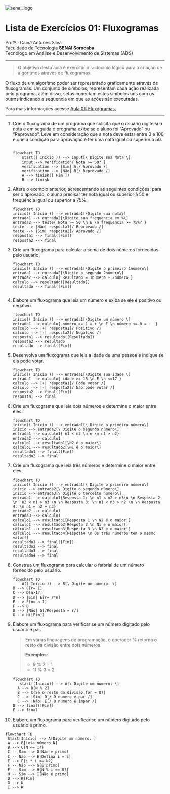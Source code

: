 ![senai_logo](https://transparencia.sp.senai.br/Content/img/logo-senai.png)

# Lista de Exercícios 01: Fluxogramas

Profº.: Cainã Antunes Silva  
Faculdade de Tecnologia **SENAI Sorocaba**  
Tecnólogo em Análise e Desenvolvimento de Sistemas (ADS)
___


> O objetivo desta aula é exercitar o raciocínio lógico para a criação de algoritmos através de fluxogramas.  

O fluxo de um algorítmo poder ser representado graficamente através de fluxogramas. Um conjunto de símbolos, representam cada ação realizada pelo programa, além disso, setas conectam estes símbolos uns com os outros indicando a sequencia em que as ações são executadas.

Para mais informações acesse [Aula 01: Fluxogramas.](https://www.notion.so/cainaantunes/Aula-01-Fluxogramas-188bde521b3b80de90f7dbd9407af71e)

***

1. Crie o fluxograma de um programa que solicita que o usuário digite sua nota e em seguida o programa exibe se o aluno foi “Aprovado” ou “Reprovado”. Leve em consideração que a nota deve estar entre 0 e 100 e que a condição para aprovação é ter uma nota igual ou superior à 50.
   
    ```mermaid
   
    flowchart TD
        start(( Início )) --> input[\ Digite sua Nota \]
        input --> verification{ Nota >= 50? }
        verification --> |Sim| A[/ Aprovado /]
        verification --> |Não| B[/ Reprovado /]
        A --> finish([ Fim ])
        B --> finish
    ```
   
2. Altere o exemplo anterior, acrescentando as seguintes condições: para ser o aprovado, o aluno precisar ter nota igual ou superior à 50 e frequência igual ou superior a 75%.
   
   ```mermaid
   flowchart TD
   inicio(( Início )) --> entrada1[\Digite sua nota\]
   entrada1 --> entrada2[\Digite sua frequencia em %\]
   entrada2 --> teste{ Nota >= 50 \n E \n frequencia >= 75%? }
   teste --> |Não| resposta1[/ Reprovado /]
   teste --> |Sim| resposta2[/ Aprovado /]
   resposta1 --> final([Fim])
   resposta2 --> final
   ```
   
3. Crie um fluxograma para calcular a soma de dois números fornecidos pelo usuário.
   
   ```mermaid
   flowchart TD
   inicio(( Início )) --> entrada1[\Digite o primeiro 1número\]
   entrada1 --> entrada2[\Digite o segundo 2número\]
   entrada2 --> calculo{ Resultado = 1número + 2número }
   calculo --> resultado([Resultado])
   resultado --> final([Fim])
      
   ```
   
4. Elabore um fluxograma que leia um número e exiba se ele é positivo ou negativo.
   
   ```mermaid
   flowchart TD
   inicio(( Início )) --> entrada1[\Digite um número \]
   entrada1 --> calculo{ número >= 1 = + \n E \n número <= 0 = -  }
   calculo --> |+| resposta1[/ Positivo /]
   calculo --> |-| resposta2[/ Negativo /]
   resposta1 --> resultado([Resultado])
   resposta2 --> resultado
   resultado --> final([Fim])
   
   ```
   
5. Desenvolva um fluxograma que leia a idade de uma pessoa e indique se ela pode votar.
   
   ```mermaid
   flowchart TD
   inicio(( Início )) --> entrada1[\Digite sua idade \]
   entrada1 --> calculo{ idade >= 18 \n E \n <=17 }
   calculo --> |+| resposta1[/ Pode votar /]
   calculo --> |-| resposta2[/ Não pode votar /]
   resposta2 --> final([Fim])
   resposta1 --> final
   
   ```
   
6. Crie um fluxograma que leia dois números e determine o maior entre eles.
   
   ```mermaid
   flowchart TD
   inicio(( Inicio )) --> entrada1[\ Digite o primeiro número\]
   inicio --> entrada2[\ Digite o segundo número\]
   entrada1 --> calculo1{ n1 < n2 \n e \n n1 > n2}
   entrada2 --> calculo1
   calculo1 --> resultado1[\N2 é o maior\]
   calculo1 --> resultado2[\N1 é o maior\]
   resultado1 --> final([Fim])
   resultado2 --> final
   
   ```
   
7. Crie um fluxograma que leia três números e determine o maior entre eles.
   
   ```mermaid
   flowchart TD
   inicio(( Inicio )) --> entrada1[\ Digite o primeiro número\]
   inicio --> entrada2[\ Digite o segundo número\]
   inicio --> entrada3[\ Digite o terceito número\]
   entrada1 --> calculo1{Resposta 1: \n n1 < n2 > n3\n \n Resposta 2: \n  n2 < n1 > n3 \n \n Resposta 3: \n n1 < n3 > n2 \n \n Resposta 4: \n n1 = n2 = n3}
   entrada2 --> calculo1
   entrada3 --> calculo1
   calculo1 --> resultado1[Resposta 1 \n N2 é o maior!]
   calculo1 --> resultado2[Respota 2 \n N1 é o maior!]
   calculo1 --> resultado3[Resposta 3 \n N3 é o maior!]
   calculo1 --> resultado4[Respota4 \n Os três números tem o mesmo valor!]
   resultado1 --> final([Fim])
   resultado2 --> final
   resultado3 --> final
   resultado4 --> final
   ```
   
8. Construa um fluxograma para calcular o fatorial de um número fornecido pelo usuário.
   
   ```mermaid
   flowchart TD
       A(( Inicio )) --> B[\ Digite um número: \]
   B --> C[r= 1] 
   C --> D[n>1?]
   D --> |Sim| E[r= r*n]
   E --> F[n= n-1]
   F --> D
   D --> |Não| G[/Resposta = r/]
   G --> H([Fim])
   ```
   
9. Elabore um fluxograma para verificar se um número digitado pelo usuário é par.
   
   > Em várias linguagens de programação, o operador % retorna o resto da divisão entre dois números.    
   > 
   >**Exemplos**:  
   > - 9 % 2 = 1  
   > - 11 % 3 = 2
   
   ```mermaid
   flowchart TD
      start((Inicio)) --> A[\ Digite um número: \]
     A --> B[N % 2]
     B --> C{Se o resto da divisão for = 0?}
     C --> |Sim| D[/ O numero é par /]
     C --> |Não| E[/ O numero é impar /]
   D --> final([Fim])
   E --> final
   ```
   
10. Elabore um fluxograma para verificar se um número digitado pelo usuário é primo.
   
   ```mermaid
   flowchart TD
    Start[Início] --> A[Digite um número: ]
    A --> B[Leia número N]
    B --> C{N <= 1?}
    C -- Sim --> D[Não é primo]
    C -- Não --> E[Defina i = 2]
    E --> F{i * i <= N?}
    F -- Não --> G[É primo]
    F -- Sim --> H{N % i == 0?}
    H -- Sim --> I[Não é primo]
    D --> K[Fim]
    G --> K
    I --> K
   ```